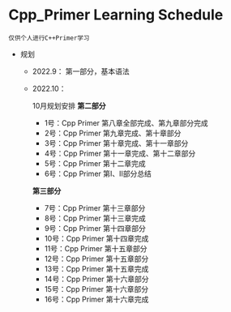 # Cpp_Primer Learning Schedule

`仅供个人进行C++Primer学习`

* 规划

  * 2022.9：
    第一部分，基本语法

  * 2022.10：

    10月规划安排
    **第二部分**

    * 1号：Cpp Primer 第八章全部完成、第九章部分完成
    * 2号：Cpp Primer 第九章完成、第十章部分
    * 3号：Cpp Primer 第十章完成、第十一章部分
    * 4号：Cpp Primer 第十一章完成、第十二章部分
    * 5号：Cpp Primer 第十二章完成
    * 6号：Cpp Primer 第I、II部分总结

    **第三部分**

    * 7号：Cpp Primer 第十三章部分
    * 8号：Cpp Primer 第十三章完成
    * 9号：Cpp Primer 第十四章部分
    * 10号：Cpp Primer 第十四章完成
    * 11号：Cpp Primer 第十五章部分
    * 12号：Cpp Primer 第十五章部分
    * 13号：Cpp Primer 第十五章完成
    * 14号：Cpp Primer 第十六章部分
    * 15号：Cpp Primer 第十六章部分
    * 16号：Cpp Primer 第十六章完成